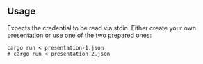 ## Usage

Expects the credential to be read via stdin.
Either create your own presentation or use one of the two prepared ones:

```
cargo run < presentation-1.json
# cargo run < presentation-2.json
```